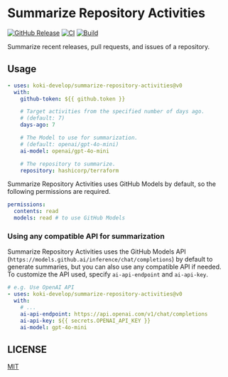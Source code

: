 # Summarize Repository Activities

[![GitHub Release](https://img.shields.io/github/v/release/koki-develop/summarize-repository-activities)](https://github.com/koki-develop/summarize-repository-activities/releases/latest)
[![CI](https://img.shields.io/github/actions/workflow/status/koki-develop/summarize-repository-activities/ci.yml?branch=main&logo=github&style=flat&label=ci)](https://github.com/koki-develop/summarize-repository-activities/actions/workflows/ci.yml)
[![Build](https://img.shields.io/github/actions/workflow/status/koki-develop/summarize-repository-activities/build.yml?branch=main&logo=github&style=flat&label=build)](https://github.com/koki-develop/summarize-repository-activities/actions/workflows/build.yml)

Summarize recent releases, pull requests, and issues of a repository.

## Usage

```yaml
- uses: koki-develop/summarize-repository-activities@v0
  with:
    github-token: ${{ github.token }}

    # Target activities from the specified number of days ago.
    # (default: 7)
    days-ago: 7

    # The Model to use for summarization.
    # (default: openai/gpt-4o-mini)
    ai-model: openai/gpt-4o-mini

    # The repository to summarize.
    repository: hashicorp/terraform
```

Summarize Repository Activities uses GitHub Models by default, so the following permissions are required.

```yaml
permissions:
  contents: read
  models: read # to use GitHub Models
```

### Using any compatible API for summarization

Summarize Repository Activities uses the GitHub Models API (`https://models.github.ai/inference/chat/completions`) by default to generate summaries, but you can also use any compatible API if needed.  
To customize the API used, specify `ai-api-endpoint` and `ai-api-key`.

```yaml
# e.g. Use OpenAI API
- uses: koki-develop/summarize-repository-activities@v0
  with:
    # ...
    ai-api-endpoint: https://api.openai.com/v1/chat/completions
    ai-api-key: ${{ secrets.OPENAI_API_KEY }}
    ai-model: gpt-4o-mini
```

## LICENSE

[MIT](./LICENSE)
